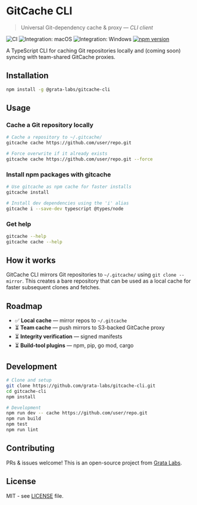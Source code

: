 # GitCache CLI

> Universal Git-dependency cache & proxy — _CLI client_

![CI](https://github.com/grata-labs/gitcache-cli/actions/workflows/ci.yml/badge.svg)
![Integration: macOS](https://img.shields.io/github/actions/workflow/status/grata-labs/gitcache-cli/weekly-integration.yml?job=integration-macos-status&label=Integration%3A%20macOS)
![Integration: Windows](https://img.shields.io/github/actions/workflow/status/grata-labs/gitcache-cli/weekly-integration.yml?job=integration-windows-status&label=Integration%3A%20Windows)
[![npm version](https://badge.fury.io/js/@grata-labs%2Fgitcache-cli.svg)](https://badge.fury.io/js/@grata-labs%2Fgitcache-cli)

A TypeScript CLI for caching Git repositories locally and (coming soon) syncing with team-shared GitCache proxies.

## Installation

```bash
npm install -g @grata-labs/gitcache-cli
```

## Usage

### Cache a Git repository locally

```bash
# Cache a repository to ~/.gitcache/
gitcache cache https://github.com/user/repo.git

# Force overwrite if it already exists
gitcache cache https://github.com/user/repo.git --force
```

### Install npm packages with gitcache

```bash
# Use gitcache as npm cache for faster installs
gitcache install

# Install dev dependencies using the 'i' alias
gitcache i --save-dev typescript @types/node
```

### Get help

```bash
gitcache --help
gitcache cache --help
```

## How it works

GitCache CLI mirrors Git repositories to `~/.gitcache/` using `git clone --mirror`. This creates a bare repository that can be used as a local cache for faster subsequent clones and fetches.

## Roadmap

- ✅ **Local cache** — mirror repos to `~/.gitcache`
- ⏳ **Team cache** — push mirrors to S3-backed GitCache proxy
- ⏳ **Integrity verification** — signed manifests
- ⏳ **Build-tool plugins** — npm, pip, go mod, cargo

## Development

```bash
# Clone and setup
git clone https://github.com/grata-labs/gitcache-cli.git
cd gitcache-cli
npm install

# Development
npm run dev -- cache https://github.com/user/repo.git
npm run build
npm test
npm run lint
```

## Contributing

PRs & issues welcome! This is an open-source project from [Grata Labs](https://grata-labs.com).

## License

MIT - see [LICENSE](LICENSE) file.
